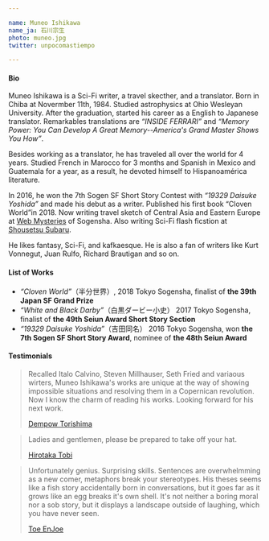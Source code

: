 ```yaml
---

name: Muneo Ishikawa  	
name_ja: 石川宗生  
photo: muneo.jpg  
twitter: unpocomastiempo

---
```


#### Bio

<!--
石川宗生はSF作家、旅行作家、翻訳家。1984年11月11日生まれ、千葉県出身。米Ohio Wesleyan大学で天体物理学を専攻、卒業後は日英の翻訳家として働きはじめる。主な書籍翻訳に『INSIDE FERRARI』や『記憶脳革命』など。翻訳業のかたわら約4 年間にわたり世界各地を放浪。モロッコで3カ月間のフランス語留学、メキシコとグアテマラでは1年間スペイン語留学をし、ラテンアメリカ文学に傾倒した。2016年に短編「吉田同名」で第7回創元SF短編賞を受賞し、作家デビュー。2018年に短編集『半分世界』を刊行した。現在は東京創元社ウェブ雑誌「Webミステリーズ！」で中央アジア―東欧の旅行記を、集英社「小説すばる」でSFショートショートを連載中。得意ジャンルは幻想文学、SF、不条理文学。ヴォネガット、ルルフォ、ブローディガンのファン。	"
-->

Muneo Ishikawa is a Sci-Fi writer, a travel skecther, and a translator. Born in Chiba at Novermber 11th, 1984. Studied astrophysics at Ohio Wesleyan University. After the graduation, started his career as a English to Japanese translator. Remarkables translations are _“INSIDE FERRARI”_ and _“Memory Power: You Can Develop A Great Memory--America's Grand Master Shows You How”_.

Besides working as a translator, he has traveled all over the world for 4 years. Studied French in Marocco for 3 months and Spanish in Mexico and Guatemala for a year, as a result, he devoted himself to Hispanoamérica literature.

In 2016, he won the 7th Sogen SF Short Story Contest with _“19329 Daisuke Yoshida”_ and made his debut as a writer. Published his first book “Cloven World”in 2018. Now writing travel sketch of Central Asia and Eastern Europe at [Web Mysteries](http://www.webmysteries.jp/tag/%E7%9F%B3%E5%B7%9D%E5%AE%97%E7%94%9F%E3%81%AE%E6%97%85%E6%97%A5%E8%A8%98) of Sogensha. Also writing Sci-Fi flash ficstion at [Shousetsu Subaru](http://syousetsu-subaru.shueisha.co.jp/columns/%E6%81%A5%E8%BE%B1/).

He likes fantasy, Sci-Fi, and kafkaesque. He is also a fan of writers like Kurt Vonnegut, Juan Rulfo, Richard Brautigan and so on.

#### List of Works

- _“Cloven World”_（半分世界）, 2018 Tokyo Sogensha, finalist of **the 39th Japan SF Grand Prize**
- _“White and Black Darby”_（白黒ダービー小史） 2017 Tokyo Sogensha, finalist of **the 49th Seiun Award Short Story Section**
- _“19329 Daisuke Yoshida”_（吉田同名） 2016 Tokyo Sogensha, won **the 7th Sogen SF Short Story Award**, nominee of **the 48th Seiun Award**

#### Testimonials

<!--
カルヴィーノ、コルタサル、ミルハウザー、セス・フリードなど様々な作家名が頭によぎるが、石川宗生の小説では、ありえない事態とその過程で生じるコペルニクス的転回を描く手つきが独特で、その読み味を知った今では次の作品を読むのがただ待ち遠しい。
— 酉島伝法
-->

> Recalled Italo Calvino, Steven Millhauser, Seth Fried and variaous wirters, Muneo Ishikawa's works are unique at the way of showing impossible situations and resolving them in a Copernican revolution. Now I know the charm of reading his works. Looking forward for his next work.
> 
> [Dempow Torishima](https://www.amazon.com/Sisyphean-Dempow-Torishima/dp/1421580829)

<!--
諸君、脱帽の用意を。
— 飛浩隆
-->

> Ladies and gentlemen, please be prepared to take off your hat.
> 
> [Hirotaka Tobi](https://en.wikipedia.org/wiki/Hirotaka_Tobi)

<!--
残念ながら、天才。筆力に驚かされる。デビュー作とは思えない整った文章や、思い込みを突いてくる比喩。会話の中でふと浮かんだようなホラ話といった主題であるが、ホラ話たちは成長を続けるうちに自らの殻を食い破り、その向こう側へ突き抜けてしまう。下手な教訓や、お涙頂戴ではなくて、そこには、これまでみたこともなかった笑いの果ての風景が広がっている。
— 円城塔
-->

> Unfortunately genius. Surprising skills. Sentences are overwhelmming as a new comer, metaphors break your stereotypes. His theses seems like a fish story accidentally born in conversations, but it goes far as it grows like an egg breaks it's own shell. It's not neither a boring moral nor a sob story, but it displays a landscape outside of laughing, which you have never seen.
> 
> [Toe EnJoe](https://en.wikipedia.org/wiki/Toh_EnJoe)
